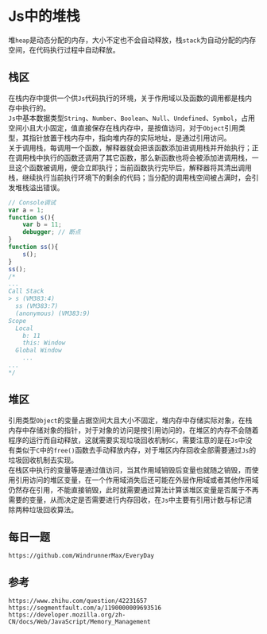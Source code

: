 # Js中的堆栈
堆`heap`是动态分配的内存，大小不定也不会自动释放，栈`stack`为自动分配的内存空间，在代码执行过程中自动释放。

## 栈区
在栈内存中提供一个供`Js`代码执行的环境，关于作用域以及函数的调用都是栈内存中执行的。  
`Js`中基本数据类型`String`、`Number`、`Boolean`、`Null`、`Undefined`、`Symbol`，占用空间小且大小固定，值直接保存在栈内存中，是按值访问，对于`Object`引用类型，其指针放置于栈内存中，指向堆内存的实际地址，是通过引用访问。  
关于调用栈，每调用一个函数，解释器就会把该函数添加进调用栈并开始执行；正在调用栈中执行的函数还调用了其它函数，那么新函数也将会被添加进调用栈，一旦这个函数被调用，便会立即执行；当前函数执行完毕后，解释器将其清出调用栈，继续执行当前执行环境下的剩余的代码；当分配的调用栈空间被占满时，会引发堆栈溢出错误。

```javascript
// Console调试
var a = 1;
function s(){
    var b = 11;
    debugger; // 断点
}
function ss(){
    s();
}
ss();
/*
...
Call Stack
> s (VM383:4)
  ss (VM383:7)
  (anonymous) (VM383:9)
Scope
  Local
    b: 11
    this: Window
  Global Window
    ...
...
*/
```

## 堆区
引用类型`Object`的变量占据空间大且大小不固定，堆内存中存储实际对象，在栈内存中存储对象的指针，对于对象的访问是按引用访问的，在堆区的内存不会随着程序的运行而自动释放，这就需要实现垃圾回收机制`GC`，需要注意的是在`Js`中没有类似于`C`中的`free()`函数去手动释放内存，对于堆区内存回收全部需要通过`Js`的垃圾回收机制去实现。  
在栈区中执行的变量等是通过值访问，当其作用域销毁后变量也就随之销毁，而使用引用访问的堆区变量，在一个作用域消失后还可能在外层作用域或者其他作用域仍然存在引用，不能直接销毁，此时就需要通过算法计算该堆区变量是否属于不再需要的变量，从而决定是否需要进行内存回收，在`Js`中主要有引用计数与标记清除两种垃圾回收算法。

## 每日一题

```
https://github.com/WindrunnerMax/EveryDay
```

## 参考

```
https://www.zhihu.com/question/42231657
https://segmentfault.com/a/1190000009693516
https://developer.mozilla.org/zh-CN/docs/Web/JavaScript/Memory_Management
```
